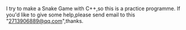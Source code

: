 I try to make a Snake Game with C++,so this is a practice programme.
If you'd like to give some help,please send email to this "2713906889@qq.com",thanks.
